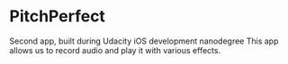 # PitchPerfect

Second app, built during Udacity iOS development nanodegree
This app allows us to record audio and play it with various effects.